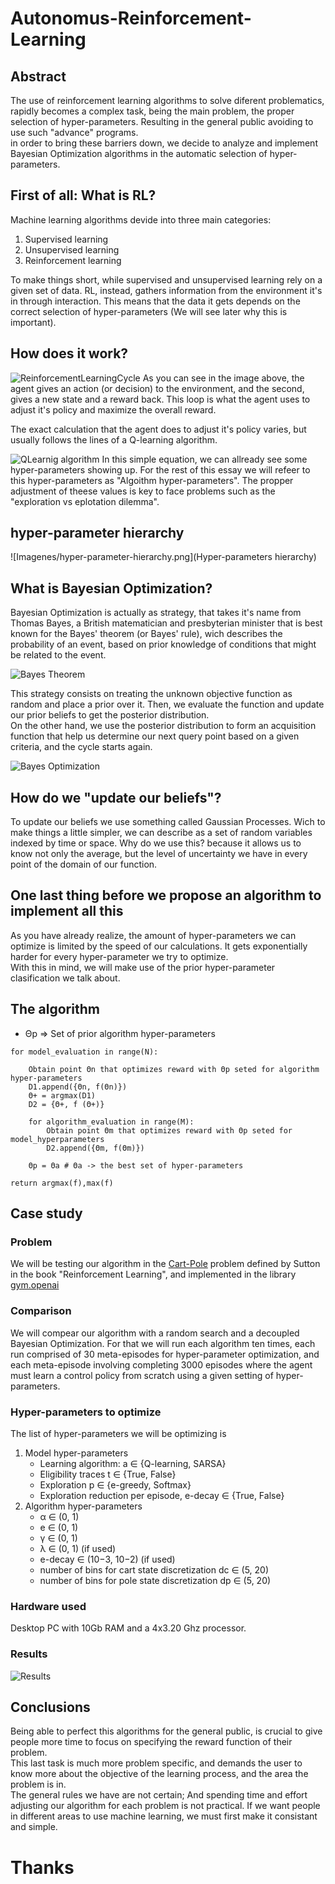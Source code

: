 # Autonomus-Reinforcement-Learning
## Abstract
The use of reinforcement learning algorithms to solve diferent problematics, rapidly becomes a complex task, being the main problem, the proper selection of hyper-parameters. Resulting in the general public avoiding to use such "advance" programs.
<br>
in order to bring these barriers down, we decide to analyze and implement Bayesian Optimization algorithms in the automatic selection of hyper-parameters.
<br>
## First of all: What is RL?
Machine learning algorithms devide into three main categories:
1. Supervised learning
2. Unsupervised learning
3. Reinforcement learning

To make things short, while supervised and unsupervised learning rely on a given set of data. RL, instead, gathers information from the environment it's in through interaction. This means that the data it gets depends on the correct selection of hyper-parameters (We will see later why this is important).

## How does it work?

![ReinforcementLearningCycle](Imagenes/RLCycle.jpg)
As you can see in the image above, the agent gives an action (or decision) to the environment, and the second, gives a new state and a reward back. This loop is what the agent uses to adjust it's policy and maximize the overall reward.

The exact calculation that the agent does to adjust it's policy varies, but usually follows the lines of a Q-learning algorithm.

![QLearnig algorithm](Imagenes/QLearningAlgorithm.gif)
In this simple equation, we can allready see some hyper-parameters showing up. For the rest of this essay we will refeer to this hyper-parameters as "Algoithm hyper-parameters". The propper adjustment of theese values is key to face problems such as the "exploration vs eplotation dilemma".

## hyper-parameter hierarchy

![Imagenes/hyper-parameter-hierarchy.png](Hyper-parameters hierarchy)
<!--  -->
## What is Bayesian Optimization?
Bayesian Optimization is actually as strategy, that takes it's name from Thomas Bayes, a British matematician and presbyterian minister that is best known for the Bayes' theorem (or Bayes' rule), wich describes the probability of an event, based on prior knowledge of conditions that might be related to the event.

![Bayes Theorem](Imagenes/BayesTheorem.svg)

This strategy consists on treating the unknown objective function as random and place a prior over it. Then, we evaluate the function and update our prior beliefs to get the posterior distribution.<br>
On the other hand, we use the posterior distribution to form an acquisition function that help us determine our next query point based on a given criteria, and the cycle starts again.

![Bayes Optimization](Imagenes/BayesOptimization.png)

## How do we "update our beliefs"?
To update our beliefs we use something called Gaussian Processes. Wich to make things a little simpler, we can describe as a set of random variables indexed by time or space. Why do we use this? because it allows us to know not only the average, but the level of uncertainty we have in every point of the domain of our function.

## One last thing before we propose an algorithm to implement all this
As you have already realize, the amount of hyper-parameters we can optimize is limited by the speed of our calculations. It gets exponentially harder for every hyper-parameter we try to optimize.<br>
With this in mind, we will make use of the prior hyper-parameter clasification we talk about.

## The algorithm
* Θp => Set of prior algorithm hyper-parameters
```
for model_evaluation in range(N):

    Obtain point Θn that optimizes reward with Θp seted for algorithm hyper-parameters
    D1.append({Θn, f(Θn)})
    Θ+ = argmax(D1)
    D2 = {Θ+, f (Θ+)}

    for algorithm_evaluation in range(M):
        Obtain point Θm that optimizes reward with Θp seted for model_hyperparameters
        D2.append({Θm, f(Θm)})    

    Θp = Θa # Θa -> the best set of hyper-parameters

return argmax(f),max(f)
```

## Case study
### Problem
We will be testing our algorithm in the [Cart-Pole](https://gym.openai.com/envs/CartPole-v1/) problem defined by Sutton in the book "Reinforcement Learning", and implemented in the library [gym.openai](http://gym.openai.com/)

### Comparison
We will compear our algorithm with a random search and a
decoupled Bayesian Optimization. For that we will run each algorithm ten times, each run comprised of 30 meta-episodes for hyper-parameter optimization, and each meta-episode involving completing 3000 episodes where the agent must learn a control policy from scratch using a given setting of hyper-parameters.

### Hyper-parameters to optimize
The list of hyper-parameters we will be optimizing is
1. Model hyper-parameters
    * Learning algorithm: a ∈ {Q-learning, SARSA}
    * Eligibility traces t ∈ {True, False}
    * Exploration p ∈ {e-greedy, Softmax}
    * Exploration reduction per episode, e-decay ∈ {True, False}
2. Algorithm hyper-parameters
    * α ∈ (0, 1)
    * e ∈ (0, 1)
    * γ ∈ (0, 1)
    * λ ∈ (0, 1) (if used)
    * e-decay ∈ (10−3, 10−2) (if used)
    * number of bins for cart state discretization dc ∈ (5, 20)
    * number of bins for pole state discretization dp ∈ (5, 20)

### Hardware used
Desktop PC with 10Gb RAM and a 4x3.20 Ghz processor.

### Results
![Results](Imagenes/Results.png)

## Conclusions

Being able to perfect this algorithms for the general public, is crucial to give people more time to focus on specifying the reward function of their problem.<br>
This last task is much more problem specific, and demands the user to know more about the objective of the learning process, and the area the problem is in.<br>
The general rules we have are not certain; And spending time and effort adjusting our algorithm for each problem is not practical. If we want people in different areas to use machine learning, we must first make it consistant and simple.

# Thanks

